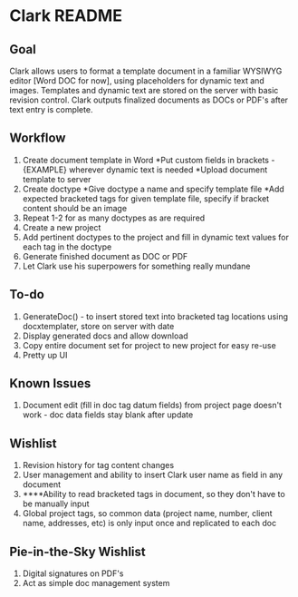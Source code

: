 # Clark README

## Goal
Clark allows users to format a template document in a familiar WYSIWYG editor [Word DOC for now], using placeholders for dynamic text and images. Templates and dynamic text are stored on the server with basic revision control. Clark outputs finalized documents as DOCs or PDF's after text entry is complete.

## Workflow
1. Create document template in Word
  *Put custom fields in brackets - {EXAMPLE} wherever dynamic text is needed
  *Upload document template to server
2. Create doctype
  *Give doctype a name and specify template file
  *Add expected bracketed tags for given template file, specify if bracket content should be an image
3. Repeat 1-2 for as many doctypes as are required
4. Create a new project
5. Add pertinent doctypes to the project and fill in dynamic text values for each tag in the doctype
6. Generate finished document as DOC or PDF
7. Let Clark use his superpowers for something really mundane

## To-do
1. GenerateDoc() -  to insert stored text into bracketed tag locations using docxtemplater, store on server with date
2. Display generated docs and allow download
3. Copy entire document set for project to new project for easy re-use
4. Pretty up UI

## Known Issues
1. Document edit (fill in doc tag datum fields) from project page doesn't work - doc data fields stay blank after update

## Wishlist
1. Revision history for tag content changes
2. User management and ability to insert Clark user name as field in any document
3. ****Ability to read bracketed tags in document, so they don't have to be manually input
4. Global project tags, so common data (project name, number, client name, addresses, etc) is only input once and replicated to each doc

## Pie-in-the-Sky Wishlist
1. Digital signatures on PDF's
2. Act as simple doc management system
